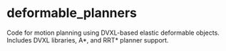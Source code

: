 # deformable_planners
Code for motion planning using DVXL-based elastic deformable objects. Includes DVXL libraries, A\*, and RRT\* planner support.
